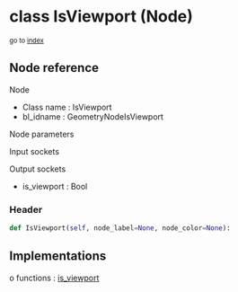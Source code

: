 # class IsViewport (Node)

<sub>go to [index](/docs/index.md)</sub>

## Node reference

Node
 - Class name : IsViewport
 - bl_idname : GeometryNodeIsViewport

Node parameters

Input sockets

Output sockets
 - is_viewport : Bool

### Header

``` python
def IsViewport(self, node_label=None, node_color=None):
```

## Implementations

o functions : [is_viewport](/docs/classes/is_viewport.md)

